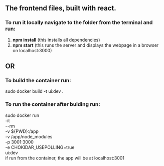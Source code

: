 ## The frontend files, built with react. <br />
### To run it locally navigate to the folder from the terminal and run:<br />
1. **npm install**    (this installs all dependencies) <br />
2. **npm start**      (this runs the server and displays the webpage in a browser on localhost:3000) <br />

## OR <br/>

### To build the container run: <br />
sudo docker build -t ui:dev .

### To run the container after bulding run: <br />
 sudo docker run \
    -it \
    --rm \
    -v ${PWD}:/app \
    -v /app/node_modules \
    -p 3001:3000 \
    -e CHOKIDAR_USEPOLLING=true \
    ui:dev <br/>
    if run from the container, the app will be at localhost:3001
